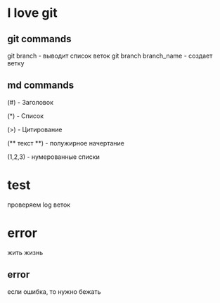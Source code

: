 # I love git

## git commands
git branch - выводит список веток
git branch branch_name - создает ветку



## md commands
  (#) - Заголовок

 (*) - Cписок

(>) - Цитирование

(** текст **) - полужирное начертание

(1,2,3) - нумерованные списки

  # test
   проверяем log веток

# error

жить жизнь
   ## error

   если ошибка, то нужно бежать
   
